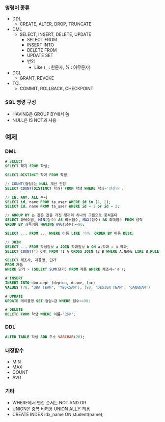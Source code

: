 ### 명령어 종류
- DDL
    - CREATE, ALTER, DROP, TRUNCATE
- DML
    - SELECT, INSERT, DELETE, UPDATE
        - SELECT FROM
        - INSERT INTO
        - DELETE FROM
        - UPDATE SET
        - 번외
            - Like (_ : 한문자, % : 아무문자)
- DCL
    - GRANT, REVOKE
- TCL
    - COMMIT, ROLLBACK, CHECKPOINT

### SQL 명령 구성
- HAVING은 GROUP BY에서 씀
- NULL은 IS NOT과 사용

## 예제
### DML
```sql
# SELECT
SELECT 학과 FROM 학생;

SELECT DISTINCT 학과 FROM 학생;

// COUNT(컬럼)는 NULL 계산 안함
SELECT COUNT(DISTINCT 학과) FROM 학생 WHERE 학과='전산과';

// IN, ANY, ALL 숙지
SELECT id, name FROM ta_user WHERE id in (1, 2);
SELECT id, name FROM ta_user WHERE id = 1 or id = 2;

// GROUP BY 는 같은 값을 가진 행끼리 하나의 그룹으로 뭉쳐준다
SELECT 과목이름, MIN(점수) AS 최소점수, MAX(점수) AS 최대점수 FROM 성적 
GROUP BY 과목이름 HAVING AVG(점수)>=90;

SELECT ... FROM ... WHERE 이름 LIKE '이%' ORDER BY 이름 DESC;

// JOIN
SELECT ... FROM 학생정보 a JOIN 학과정보 b ON a.학과 = b.학과;
SELECT COUNT(*) CNT FROM T1 A CROSS JOIN T2 B WHERE A.NAME LIKE B.RULE; 

SELECT 제조사, 제품명, 단가
FROM 제품
WHERE 단가 > (SELECT SUM(단가) FROM 제품 WHERE 제조사='H');

# INSERT
INSERT INTO dbo.dept (deptno, dname, loc) 
VALUES (70, 'DBA TEAM', 'YEOKSAM'), (80, 'DESIGN TEAM', 'GANGNAM')

# UPDATE
UPDATE 테이블명 SET 컬럼=값 WHERE 점수>=90;

# DELETE
DELETE FROM 학생 WHERE 이름='민수';
```
### DDL
```sql
ALTER TABLE 학생 ADD 주소 VARCHAR(20);
```
### 내장함수
- MIN
- MAX
- COUNT
- AVG

### 기타
- WHERE에서 연산 순서는 NOT AND OR
- UNION은 중복 비허용 UNION ALL은 허용
- CREATE INDEX idx_name ON student(name);
